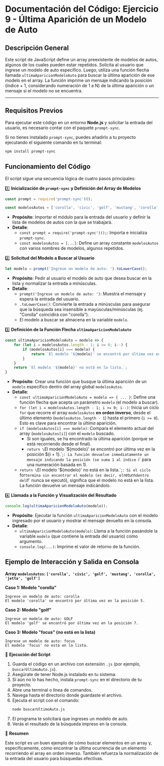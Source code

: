 # Documentación del Código: Ejercicio 9 - Última Aparición de un Modelo de Auto

## Descripción General

Este script de JavaScript define un array preexistente de modelos de autos, algunos de los cuales pueden estar repetidos. Solicita al usuario que ingrese un modelo de auto específico. Luego, utiliza una función flecha llamada `ultimaAparicionModeloAuto` para buscar la última aparición de ese modelo en el array. La función imprime un mensaje indicando la posición (índice + 1, considerando numeración de 1 a N) de la última aparición o un mensaje si el modelo no se encuentra.

---

## Requisitos Previos

Para ejecutar este código en un entorno **Node.js** y solicitar la entrada del usuario, es necesario contar con el paquete `prompt-sync`.

Si no tienes instalado `prompt-sync`, puedes añadirlo a tu proyecto ejecutando el siguiente comando en tu terminal:

```bash
npm install prompt-sync
```

## Funcionamiento del Código

El script sigue una secuencia lógica de cuatro pasos principales:

1️⃣ **Inicialización de `prompt-sync` y Definición del Array de Modelos**

```js
const prompt = require('prompt-sync')();

const modelosAutos = ['corolla', 'civic', 'golf', 'mustang', 'corolla', 'jetta', 'golf'];
```

*   **Propósito**: Importar el módulo para la entrada del usuario y definir la lista de modelos de autos con la que se trabajará.
*   **Detalle**:
    *   `const prompt = require('prompt-sync')();`: Importa e inicializa `prompt-sync`.
    *   `const modelosAutos = [...]`: Define un array constante `modelosAutos` con varios nombres de modelos, algunos repetidos.

2️⃣ **Solicitud del Modelo a Buscar al Usuario**

```js
let modelo = prompt('Ingrese un modelo de auto: ').toLowerCase();
```

*   **Propósito**: Pedir al usuario el modelo de auto que desea buscar en la lista y normalizar la entrada a minúsculas.
*   **Detalle**:
    *   `prompt('Ingrese un modelo de auto: ')`: Muestra el mensaje y espera la entrada del usuario.
    *   `.toLowerCase()`: Convierte la entrada a minúsculas para asegurar que la búsqueda sea insensible a mayúsculas/minúsculas (ej. "Corolla" coincidirá con "corolla").
    *   El modelo a buscar se almacena en la variable `modelo`.

3️⃣ **Definición de la Función Flecha `ultimaAparicionModeloAuto`**

```js
const ultimaAparicionModeloAuto = modelo => {
    for (let i = modelosAutos.length - 1; i >= 0; i--) {
        if (modelosAutos[i] === modelo) {
            return `El modelo '${modelo}' se encontró por última vez en la posición ${i + 1}.`;
        }
    }
    return `El modelo '${modelo}' no está en la lista.`;
}
```

*   **Propósito**: Crear una función que busque la última aparición de un `modelo` específico dentro del array global `modelosAutos`.
*   **Detalle**:
    *   `const ultimaAparicionModeloAuto = modelo => { ... }`: Define una función flecha que acepta un parámetro `modelo` (el modelo a buscar).
    *   `for (let i = modelosAutos.length - 1; i >= 0; i--)`: Inicia un ciclo `for` que recorre el array `modelosAutos` **en orden inverso**, desde el último elemento (`modelosAutos.length - 1`) hasta el primero (`i >= 0`). Esto es clave para encontrar la *última* aparición.
    *   `if (modelosAutos[i] === modelo)`: Compara el elemento actual del array (`modelosAutos[i]`) con el `modelo` buscado.
        *   Si son iguales, se ha encontrado la última aparición (porque se está recorriendo desde el final).
        *   `return \`El modelo '${modelo}' se encontró por última vez en la posición ${i + 1}.\`;`: La función devuelve inmediatamente un mensaje indicando la posición (se suma 1 al índice `i` para una numeración basada en 1).
    *   `return \`El modelo '${modelo}' no está en la lista.\`;`: Si el ciclo `for` termina sin encontrar el modelo (es decir, el `return` dentro del `if` nunca se ejecutó), significa que el modelo no está en la lista. La función devuelve un mensaje indicándolo.

4️⃣ **Llamada a la Función y Visualización del Resultado**

```js
console.log(ultimaAparicionModeloAuto(modelo));
```

*   **Propósito**: Ejecutar la función `ultimaAparicionModeloAuto` con el modelo ingresado por el usuario y mostrar el mensaje devuelto en la consola.
*   **Detalle**:
    *   `ultimaAparicionModeloAuto(modelo)`: Llama a la función pasándole la variable `modelo` (que contiene la entrada del usuario) como argumento.
    *   `console.log(...)`: Imprime el valor de retorno de la función.

## Ejemplo de Interacción y Salida en Consola

**Array `modelosAutos`: `['corolla', 'civic', 'golf', 'mustang', 'corolla', 'jetta', 'golf']`**

**Caso 1: Modelo "corolla"**
```
Ingrese un modelo de auto: corolla
El modelo 'corolla' se encontró por última vez en la posición 5.
```

**Caso 2: Modelo "golf"**
```
Ingrese un modelo de auto: GOLF
El modelo 'golf' se encontró por última vez en la posición 7.
```

**Caso 3: Modelo "focus" (no está en la lista)**
```
Ingrese un modelo de auto: focus
El modelo 'focus' no está en la lista.
```

🚀 **Ejecución del Script**

1.  Guarda el código en un archivo con extensión `.js` (por ejemplo, `buscarUltimoAuto.js`).
2.  Asegúrate de tener Node.js instalado en tu sistema.
3.  Si aún no lo has hecho, instala `prompt-sync` en el directorio de tu proyecto.
4.  Abre una terminal o línea de comandos.
5.  Navega hasta el directorio donde guardaste el archivo.
6.  Ejecuta el script con el comando:
    ```bash
    node buscarUltimoAuto.js
    ```
7.  El programa te solicitará que ingreses un modelo de auto.
8.  Verás el resultado de la búsqueda impreso en la consola.

🏁 **Resumen**

Este script es un buen ejemplo de cómo buscar elementos en un array y, específicamente, cómo encontrar la última ocurrencia de un elemento recorriendo el array en orden inverso. También refuerza la normalización de la entrada del usuario para búsquedas efectivas.